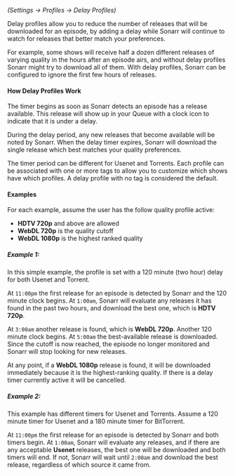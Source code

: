 _(Settings -> Profiles -> Delay Profiles)_

Delay profiles allow you to reduce the number of releases that will be downloaded for an episode, by adding a delay  while Sonarr will continue to watch for releases that better match your preferences. 

For example, some shows will receive half a dozen different releases of varying quality in the hours after an episode airs, and without delay profiles Sonarr might try to download all of them. With delay profiles, Sonarr can be configured to ignore the first few hours of releases.

#### How Delay Profiles Work

The timer begins as soon as Sonarr detects an episode has a release available. This release will show up in your Queue with a clock icon to indicate that it is under a delay.

During the delay period, any new releases that become available will be noted by Sonarr. When the delay timer expires, Sonarr will download the single release which best matches your quality preferences.

The timer period can be different for Usenet and Torrents. Each profile can be associated with one or more tags to allow you to customize which shows have which profiles. A delay profile with no tag is considered the default.

#### Examples

For each example, assume the user has the follow quality profile active:
* **HDTV 720p** and above are allowed
* **WebDL 720p** is the quality cutoff
* **WebDL 1080p** is the highest ranked quality

##### Example 1:

In this simple example, the profile is set with a 120 minute (two hour) delay for both Usenet and Torrent.

At `11:00pm` the first release for an episode is detected by Sonarr and the 120 minute clock begins. At `1:00am`, Sonarr will evaluate any releases it has found in the past two hours, and download the best one, which is **HDTV 720p**.

At `3:00am` another release is found, which is **WebDL 720p**. Another 120 minute clock begins. At `5:00am` the best-available release is downloaded. Since the cutoff is now reached, the episode no longer monitored and Sonarr will stop looking for new releases.

At any point, if a **WebDL 1080p** release is found, it will be downloaded immediately because it is the highest-ranking quality. If there is a delay timer currently active it will be cancelled.

##### Example 2:

This example has different timers for Usenet and Torrents. Assume a 120 minute timer for Usenet and a 180 minute timer for BitTorrent.

At `11:00pm` the first release for an episode is detected by Sonarr and both timers begin. At `1:00am`, Sonarr will evaluate any releases, and if there are any acceptable **Usenet** releases, the best one will be downloaded and both timers will end. If not, Sonarr will wait until `2:00am` and download the best release, regardless of which source it came from.
